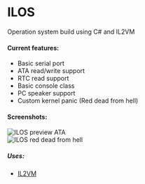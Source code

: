 # ILOS
 
Operation system build using C# and IL2VM

#### Current features:
* Basic serial port
* ATA read/write support
* RTC read support
* Basic console class
* PC speaker support
* Custom kernel panic (Red dead from hell)

#### Screenshots:
![ILOS preview ATA](http://updo.nl/file/874b4933.png)<br />
![ILOS red dead from hell](http://updo.nl/file/0964bded.png)

##### Uses:
*   [IL2VM](https://github.com/NielsDev/IL2VM)
